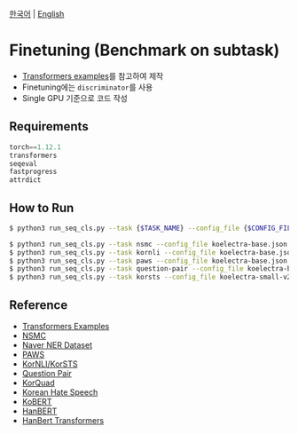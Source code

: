 [한국어](./README.md) | [English](./README_EN.md)

# Finetuning (Benchmark on subtask)

- [Transformers examples](https://github.com/huggingface/transformers/blob/master/examples/README.md)를 참고하여 제작
- Finetuning에는 `discriminator`를 사용
- Single GPU 기준으로 코드 작성

## Requirements

```python
torch==1.12.1
transformers
seqeval
fastprogress
attrdict
```

## How to Run

```bash
$ python3 run_seq_cls.py --task {$TASK_NAME} --config_file {$CONFIG_FILE}
```

```bash
$ python3 run_seq_cls.py --task nsmc --config_file koelectra-base.json
$ python3 run_seq_cls.py --task kornli --config_file koelectra-base.json
$ python3 run_seq_cls.py --task paws --config_file koelectra-base.json
$ python3 run_seq_cls.py --task question-pair --config_file koelectra-base-v2.json
$ python3 run_seq_cls.py --task korsts --config_file koelectra-small-v2.json
```
## Reference

- [Transformers Examples](https://github.com/huggingface/transformers/blob/master/examples/README.md)
- [NSMC](https://github.com/e9t/nsmc)
- [Naver NER Dataset](https://github.com/naver/nlp-challenge)
- [PAWS](https://github.com/google-research-datasets/paws)
- [KorNLI/KorSTS](https://github.com/kakaobrain/KorNLUDatasets)
- [Question Pair](https://github.com/songys/Question_pair)
- [KorQuad](https://korquad.github.io/category/1.0_KOR.html)
- [Korean Hate Speech](https://github.com/kocohub/korean-hate-speech)
- [KoBERT](https://github.com/SKTBrain/KoBERT)
- [HanBERT](https://github.com/tbai2019/HanBert-54k-N)
- [HanBert Transformers](https://github.com/monologg/HanBert-Transformers)
